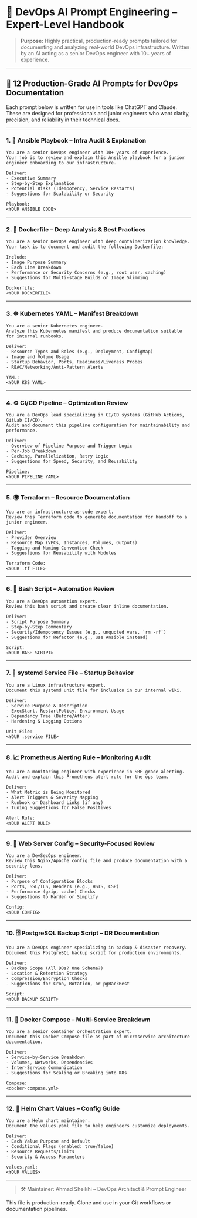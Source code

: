 # 📘 DevOps AI Prompt Engineering – Expert-Level Handbook

> **Purpose:** Highly practical, production-ready prompts tailored for documenting and analyzing real-world DevOps infrastructure. Written by an AI acting as a senior DevOps engineer with 10+ years of experience.

---

## 🚀 12 Production-Grade AI Prompts for DevOps Documentation

Each prompt below is written for use in tools like ChatGPT and Claude. These are designed for professionals and junior engineers who want clarity, precision, and reliability in their technical docs.

---

### 1. 🧩 Ansible Playbook – Infra Audit & Explanation

```text
You are a senior DevOps engineer with 10+ years of experience.  
Your job is to review and explain this Ansible playbook for a junior engineer onboarding to our infrastructure. 

Deliver:
- Executive Summary
- Step-by-Step Explanation
- Potential Risks (Idempotency, Service Restarts)
- Suggestions for Scalability or Security

Playbook:
<YOUR ANSIBLE CODE>
```

---

### 2. 🐳 Dockerfile – Deep Analysis & Best Practices

```text
You are a senior DevOps engineer with deep containerization knowledge.  
Your task is to document and audit the following Dockerfile:

Include:
- Image Purpose Summary
- Each Line Breakdown
- Performance or Security Concerns (e.g., root user, caching)
- Suggestions for Multi-stage Builds or Image Slimming

Dockerfile:
<YOUR DOCKERFILE>
```

---

### 3. ☸️ Kubernetes YAML – Manifest Breakdown

```text
You are a senior Kubernetes engineer.  
Analyze this Kubernetes manifest and produce documentation suitable for internal runbooks.

Deliver:
- Resource Types and Roles (e.g., Deployment, ConfigMap)
- Image and Volume Usage
- Startup Behavior, Ports, Readiness/Liveness Probes
- RBAC/Networking/Anti-Pattern Alerts

YAML:
<YOUR K8S YAML>
```

---

### 4. ⚙️ CI/CD Pipeline – Optimization Review

```text
You are a DevOps lead specializing in CI/CD systems (GitHub Actions, GitLab CI/CD). 
Audit and document this pipeline configuration for maintainability and performance.

Deliver:
- Overview of Pipeline Purpose and Trigger Logic
- Per-Job Breakdown
- Caching, Parallelization, Retry Logic
- Suggestions for Speed, Security, and Reusability

Pipeline:
<YOUR PIPELINE YAML>
```

---

### 5. 🌍 Terraform – Resource Documentation

```text
You are an infrastructure-as-code expert.  
Review this Terraform code to generate documentation for handoff to a junior engineer.

Deliver:
- Provider Overview
- Resource Map (VPCs, Instances, Volumes, Outputs)
- Tagging and Naming Convention Check
- Suggestions for Reusability with Modules

Terraform Code:
<YOUR .tf FILE>
```

---

### 6. 🐚 Bash Script – Automation Review

```text
You are a DevOps automation expert.  
Review this bash script and create clear inline documentation.

Deliver:
- Script Purpose Summary
- Step-by-Step Commentary
- Security/Idempotency Issues (e.g., unquoted vars, `rm -rf`)
- Suggestions for Refactor (e.g., use Ansible instead)

Script:
<YOUR BASH SCRIPT>
```

---

### 7. 🧷 systemd Service File – Startup Behavior

```text
You are a Linux infrastructure expert. 
Document this systemd unit file for inclusion in our internal wiki.

Deliver:
- Service Purpose & Description
- ExecStart, RestartPolicy, Environment Usage
- Dependency Tree (Before/After)
- Hardening & Logging Options

Unit File:
<YOUR .service FILE>
```

---

### 8. 📈 Prometheus Alerting Rule – Monitoring Audit

```text
You are a monitoring engineer with experience in SRE-grade alerting.
Audit and explain this Prometheus alert rule for the ops team.

Deliver:
- What Metric is Being Monitored
- Alert Triggers & Severity Mapping
- Runbook or Dashboard Links (if any)
- Tuning Suggestions for False Positives

Alert Rule:
<YOUR ALERT RULE>
```

---

### 9. 🔐 Web Server Config – Security-Focused Review

```text
You are a DevSecOps engineer. 
Review this Nginx/Apache config file and produce documentation with a security lens.

Deliver:
- Purpose of Configuration Blocks
- Ports, SSL/TLS, Headers (e.g., HSTS, CSP)
- Performance (gzip, cache) Checks
- Suggestions to Harden or Simplify

Config:
<YOUR CONFIG>
```

---

### 10. 🗄 PostgreSQL Backup Script – DR Documentation

```text
You are a DevOps engineer specializing in backup & disaster recovery.  
Document this PostgreSQL backup script for production environments.

Deliver:
- Backup Scope (All DBs? One Schema?)
- Location & Retention Strategy
- Compression/Encryption Checks
- Suggestions for Cron, Rotation, or pgBackRest

Script:
<YOUR BACKUP SCRIPT>
```

---

### 11. 🧰 Docker Compose – Multi-Service Breakdown

```text
You are a senior container orchestration expert.
Document this Docker Compose file as part of microservice architecture documentation.

Deliver:
- Service-by-Service Breakdown
- Volumes, Networks, Dependencies
- Inter-Service Communication
- Suggestions for Scaling or Breaking into K8s

Compose:
<docker-compose.yml>
```

---

### 12. 🧪 Helm Chart Values – Config Guide

```text
You are a Helm chart maintainer.
Document the values.yaml file to help engineers customize deployments.

Deliver:
- Each Value Purpose and Default
- Conditional Flags (enabled: true/false)
- Resource Requests/Limits
- Security & Access Parameters

values.yaml:
<YOUR VALUES>
```

---

> 🛠 Maintainer: Ahmad Sheikhi – DevOps Architect & Prompt Engineer

This file is production-ready. Clone and use in your Git workflows or documentation pipelines.
